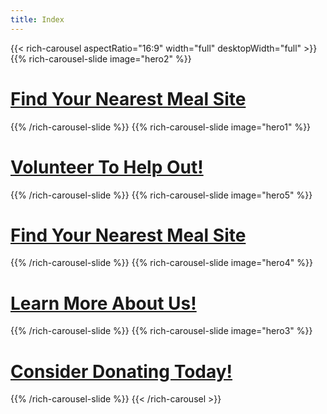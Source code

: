 ```yaml
--- 
title: Index
---
```


{{< rich-carousel aspectRatio="16:9" width="full" desktopWidth="full" >}}
{{% rich-carousel-slide image="hero2" %}}
# [Find Your Nearest Meal Site](/meals)
{{% /rich-carousel-slide %}}
{{% rich-carousel-slide image="hero1" %}}
# [Volunteer To Help Out!](/get-involved)
{{% /rich-carousel-slide %}}
{{% rich-carousel-slide image="hero5" %}}
# [Find Your Nearest Meal Site](/meals)
{{% /rich-carousel-slide %}}
{{% rich-carousel-slide image="hero4" %}}
# [Learn More About Us!](/about-us)
{{% /rich-carousel-slide %}}
{{% rich-carousel-slide image="hero3" %}}
# [Consider Donating Today!](/donate)
{{% /rich-carousel-slide %}}
{{< /rich-carousel >}}